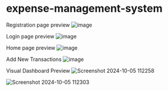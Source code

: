 # expense-management-system
Registration page preview
![image](https://github.com/user-attachments/assets/aefeb40c-d729-44ca-b716-6c3f06e4767f)

Login page preview
![image](https://github.com/user-attachments/assets/22e1c01a-65e8-4ee8-9d09-839b140bffd8)

Home page preview
![image](https://github.com/user-attachments/assets/cc6c809e-335b-47d6-aafa-7f11cb2b0afa)

Add New Transactions
![image](https://github.com/user-attachments/assets/03ed7599-9a6f-4039-a4c4-80943c7dab52)

Visual Dashboard Preview
![Screenshot 2024-10-05 112258](https://github.com/user-attachments/assets/c70e64dc-7d41-4d03-8bd5-98971a5fd7c2)

![Screenshot 2024-10-05 112303](https://github.com/user-attachments/assets/36544608-7cf7-48a8-ae53-2f8033971d7f)
